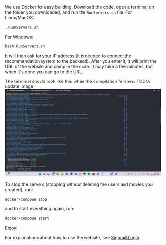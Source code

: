 We use Docker for easy building.
Download the code, open a terminal on the folder you downloaded, and run the `RunServers.sh` file.
For Linux/MacOS:
```bash
./RunServers.sh
```
For Windows:
```bash
bash RunServers.sh
```

It will then ask for your IP address (it is needed to connect the recommendation system to the backend). After you enter it, it will print the URL of the website and compile the code. It may take a few minutes, but when it's done you can go to the URL.

The terminal should look like this when the compilation finishes:
TODO: update image
![](../../PreviewImages/DockerCompose.png)

To stop the servers (stopping without deleting the users and movies you created), run:
```bash
docker-compose stop
```
and to start everything again, run:
```bash
docker-compose start
```

Enjoy!

For explanations about how to use the website, see [Signup&Login](Signup&Login.md).